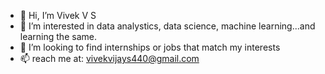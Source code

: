 - 👋 Hi, I’m Vivek V S
- 👀 I’m interested in data analystics, data science, machine learning...and learning the same.
- 💞️ I’m looking to find internships or jobs that match my interests
- 📫 reach me at: vivekvijays440@gmail.com
